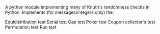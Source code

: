 A python module implementing many of Knuth's randomness checks in Python. Implements (for messages/integers only) the:

Equidistribution test
Serial test
Gap test
Poker test
Coupon collector's test
Permutation test
Run test